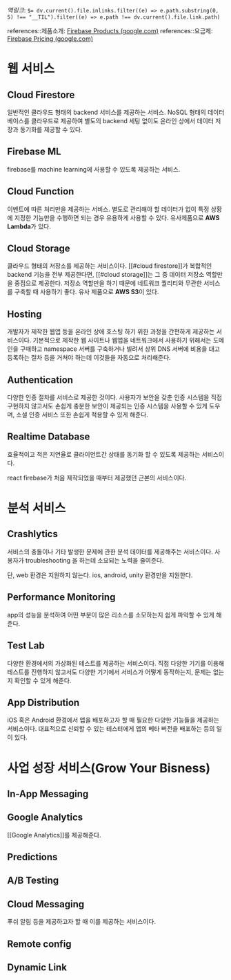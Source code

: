 *역링크*: `$= dv.current().file.inlinks.filter((e) => e.path.substring(0, 5) !== "__TIL").filter((e) => e.path !== dv.current().file.link.path)`


references::제품소개: [Firebase Products (google.com)](https://firebase.google.com/products-build?hl=ko)
references::요금제: [Firebase Pricing (google.com)](https://firebase.google.com/pricing?hl=ko)

# 웹 서비스
## Cloud Firestore
일반적인 클라우드 형태의 backend 서비스를 제공하는 서비스. NoSQL 형태의 데이터베이스를 클라우드로 제공하여 별도의 backend 세팅 없이도 온라인 상에서 데이터 저장과 동기화를 제공할 수 있다.

## Firebase ML
firebase를 machine learning에 사용할 수 있도록 제공하는 서비스.

## Cloud Function
이벤트에 따른 처리만을 제공하는 서비스. 별도로 관리해야 할 데이터가 없이 특정 상황에 지정한 기능만을 수행하면 되는 경우 유용하게 사용할 수 있다. 유사제품으로 **AWS Lambda**가 있다.

## Cloud Storage
클라우드 형태의 저장소를 제공하는 서비스이다. [[#cloud firestore]]가 복합적인 backend 기능을 전부 제공한다면, [[#cloud storage]]는 그 중 데이터 저장소 역할만을 중점으로 제공한다. 저장소 역할만을 하기 때문에 네트워크 퀄리티와 무관한 서비스를 구축할 때 사용하기 좋다. 유사 제품으로 **AWS S3**이 있다.

## Hosting
개발자가 제작한 웹앱 등을 온라인 상에 호스팅 하기 위한 과정을 간편하게 제공하는 서비스이다. 기본적으로 제작한 웹 사이트나 웹앱을 네트워크에서 사용하기 위해서는 도메인을 구매하고 namespace 서버를 구축하거나 빌려서 상위 DNS 서버에 비용을 대고 등록하는 절차 등을 거쳐야 하는데 이것들을 자동으로 처리해준다.

## Authentication
다양한 인증 절차를 서비스로 제공한 것이다. 사용자가 보안을 갖춘 인증 시스템을 직접 구현하지 않고서도 손쉽게 충분한 보안이 제공되는 인증 시스템을 사용할 수 있게 도우며, 소셜 인증 서비스 또한 손쉽게 적용할 수 있게 해준다.

## Realtime Database
효율적이고 적은 지연율로 클라이언트간 상태를 동기화 할 수 있도록 제공하는 서비스이다.

react firebase가 처음 제작되었을 때부터 제공했던 근본의 서비스이다. 

# 분석 서비스
## Crashlytics
서비스의 충돌이나 기타 발생한 문제에 관한 분석 데이터를 제공해주는 서비스이다. 사용자가 troubleshooting 을 하는데 소요되는 노력을 줄여준다.

단, web 환경은 지원하지 않는다. ios, android, unity 환경만을 지원한다.

## Performance Monitoring
app의 성능을 분석하여 어떤 부분이 많은 리소스를 소모하는지 쉽게 파악할 수 있게 해준다.

## Test Lab
다양한 환경에서의 가상화된 테스트를 제공하는 서비스이다. 직접 다양한 기기를 이용해 테스트를 진행하지 않고서도 다양한 기기에서 서비스가 어떻게 동작하는지, 문제는 없는지 확인할 수 있게 해준다.

## App Distribution
iOS 혹은 Android 환경에서 앱을 배포하고자 할 때 필요한 다양한 기능들을 제공하는 서비스이다. 대표적으로 신뢰할 수 있는 테스터에게 앱의 베타 버전을 배포하는 등의 일이 있다.

# 사업 성장 서비스(Grow Your Bisness)
## In-App Messaging
## Google Analytics
[[Google Analytics]]를 제공해준다.
## Predictions
## A/B Testing
## Cloud Messaging
푸쉬 알림 등을 제공하고자 할 때 이를 제공하는 서비스이다.
## Remote config
## Dynamic Link